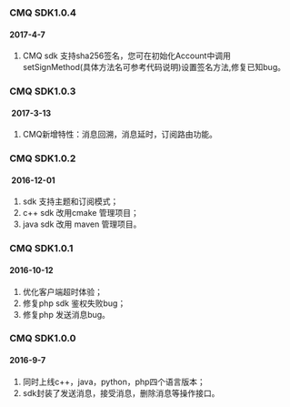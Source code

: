 
### CMQ SDK1.0.4
#### 2017-4-7
1. CMQ sdk 支持sha256签名，您可在初始化Account中调用setSignMethod(具体方法名可参考代码说明)设置签名方法,修复已知bug。




### CMQ SDK1.0.3
####  2017-3-13
1. CMQ新增特性：消息回溯，消息延时，订阅路由功能。


### CMQ SDK1.0.2
####  2016-12-01
1. sdk 支持主题和订阅模式；
2. c++ sdk 改用cmake 管理项目；
3. java sdk 改用 maven 管理项目。

###   CMQ SDK1.0.1 
#### 2016-10-12
1. 优化客户端超时体验；
2. 修复php sdk 鉴权失败bug；
3. 修复php 发送消息bug。

### CMQ SDK1.0.0 
#### 2016-9-7
1. 同时上线c++，java，python，php四个语言版本；
2. sdk封装了发送消息，接受消息，删除消息等操作接口。



